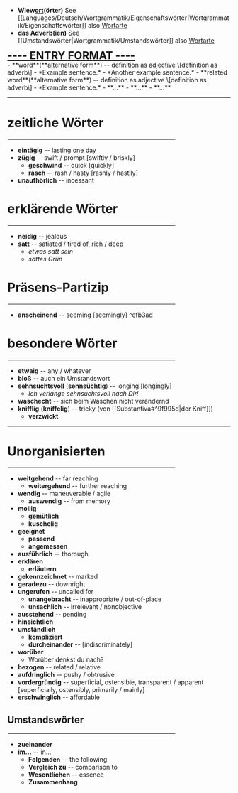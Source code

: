 - <b>Wiew<ins>ort</ins>(örter)</b>
See [[Languages/Deutsch/Wortgrammatik/Eigenschaftswörter|Wortgrammatik/Eigenschaftswörter]] also [Wortarte](https://de.wiktionary.org/wiki/Hilfe:Wortart)
- **das Adverb(ien)**
See [[Umstandswörter|Wortgrammatik/Umstandswörter]] also [Wortarte](https://de.wiktionary.org/wiki/Hilfe:Wortart)

<div style="font-size:1.7em;display:flex;line-height:1em;"><b><ins>---- ENTRY FORMAT ----</ins></b></div>
- **word**(**alternative form**) -- definition as adjective \[definition as adverb\]
	- *Example sentence.*
	- *Another example sentence.*
	- **related word**(**alternative form**) -- definition as adjective \[definition as adverb\]
		- *Example sentence.*
		- **...**
	- **...**
- **...**

<hr style="border-color:black">

# zeitliche Wörter
<hr width="75%" style="border: 1px solid white">

- **eintägig** -- lasting one day
- **zügig** -- swift / prompt \[swiftly / briskly\]
	- **geschwind** -- quick \[quickly\]
	- **rasch** -- rash / hasty \[rashly / hastily\]
- **unaufhörlich** -- incessant

# erklärende Wörter
<hr width="75%" align="right" style="border: 1px solid white">

- **neidig** -- jealous
- **satt** -- satiated / tired of, rich / deep
	- *etwas satt sein*
	- *sattes Grün*

# Präsens-Partizip
<hr width="75%" align="right" style="border: 1px solid white">

- **anscheinend** -- seeming \[seemingly\] ^efb3ad

# besondere Wörter
<hr width="75%" align="right" style="border: 1px solid white">

- **etwaig** -- any / whatever
- **bloß** -- auch ein Umstandswort
- **sehnsuchtsvoll** (**sehnsüchtig**) -- longing \[longingly\]
	- *Ich verlange sehnsuchtsvoll nach Dir!*
- **waschecht** -- sich beim Waschen nicht verändernd
- **knifflig** (**kniffelig**) -- tricky (von [[Substantiva#^9f995d|der Kniff]])
	- **verzwickt**

---
# Unorganisierten
<hr width="75%" align="right" style="border: 1px solid white">

- **weitgehend** -- far reaching
	- **weitergehend** -- further reaching
- **wendig** -- maneuverable / agile
	- **auswendig** -- from memory
- **mollig**
	- **gemütlich**
	- **kuschelig**
- **geeignet**
	- **passend**
	- **angemessen**
- **ausführlich** -- thorough
- **erklären**
	- **erläutern**
- **gekennzeichnet** -- marked
- **geradezu** -- downright
- **ungerufen** -- uncalled for
	- **unangebracht** -- inappropriate / out-of-place
	- **unsachlich** -- irrelevant / nonobjective
- **ausstehend** -- pending
- **hinsichtlich**
- **umständlich**
	- **kompliziert**
	- **durcheinander** -- \[indiscriminately\]
- **worüber**
	- Worüber denkst du nach?
- **bezogen** -- related / relative
- **aufdringlich** -- pushy / obtrusive
- **vordergründig** -- superficial, ostensible, transparent / apparent \[superficially, ostensibly, primarily / mainly\]
- **erschwinglich** -- affordable

## Umstandswörter
<hr width="75%" align="right" style="border: 1px solid white">

- **zueinander**
- **im...** -- in...
	- **Folgenden** -- the following
	- **Vergleich zu** -- comparison to
	- **Wesentlichen** -- essence
	- **Zusammenhang**
